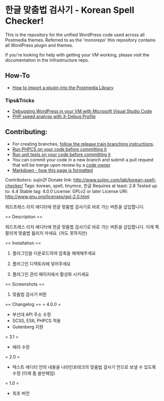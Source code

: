 # 한글 맞춤법 검사기 - Korean Spell Checker!
This is the repository for the unified WordPress code used across all Postmedia themes. Referred to as the 'monorepo' this repository contains all WordPress plugin and themes.

If you're looking for help with getting your VM working, please visit the documentation in the Infrastructure repo.

## How-To
* [How to import a plugin into the Postmedia Library](docs/HOWTO.Import_plugin_into_library)

### Tips&Tricks
* [Debugging WordPress in your VM with Microsoft Visual Studio Code](https://github.com/Postmedia-Digital/postmedia-infrastructure/blob/master/docs/README.WORDPRESS_DEBUG.md)
* [PHP speed analyse with X-Debug Profile](docs/README.XDEBUG_PROFILE.md)

## Contributing:
* For creating branches, [follow the release train branching instructions](docs/HOWTO.Release_train_branching.md).
* [Run PHPCS on your code before committing it](docs/HOWTO.Run_code_standards_checks.md)
* [Run unit tests on your code before committing it](docs/HOWTO.Run_unit_tests.md)
* You can commit your code in a new branch and submit a pull request that will be merge upon review by a [code owner](CODEOWNERS)
* [Markdown - how this page is formatted](https://en.wikipedia.org/wiki/Markdown)






Contributors: sujin2f
Donate link: http://www.sujinc.com/lab/korean-spell-checker/
Tags: korean, spell, tinymce, 한글
Requires at least: 2.8
Tested up to: 4.4
Stable tag: 4.0.0
License: GPLv2 or later
License URI: http://www.gnu.org/licenses/gpl-2.0.html

워드프레스 리치 에디터에 한글 맞춤법 검사기로 바로 가는 버튼을 삽입합니다.

== Description ==

워드프레스 리치 에디터에 한글 맞춤법 검사기로 바로 가는 버튼을 삽입합니다. 이제 쪽팔리게 맞춤법 틀리지 마세요. (저도 못하지만)

== Installation ==

1. 플러그인을 다운로드하여 압축을 해제해주세요

2. 플러그인 디렉토리에 넣어주세요

3. 플러그인 관리 페이지에서 활성화 시키세요

== Screenshots ==

1. 맞춤법 검사기 버튼

== Changelog ==
= 4.0.0 =
* 부산대 API 주소 수정
* SCSS, ES6, PHPCS 적용
* Gutenberg 지원

= 3.1 =
* 에러 수정

= 2.0 =
* 텍스트 에디터 안의 내용을 나라인포테크의 맞춤법 검사기 안으로 보낼 수 있도록 수정 (이제 좀 쓸만해짐)

= 1.0 =
* 최초 버전
